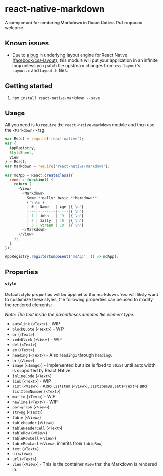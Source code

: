 # react-native-markdown

A component for rendering Markdown in React Native. Pull requests welcome.

## Known issues

- Due to [a bug](https://github.com/facebook/react-native/issues/824) in underlying layout engine for React Native ([facebook/css-layout](https://github.com/facebook/css-layout)), this module will put your application in an infinite loop unless you patch the upstream changes from `css-layout`'s' `Layout.c` and `Layout.h` files.

## Getting started

1. `npm install react-native-markdown --save`

## Usage

All you need is to `require` the `react-native-markdown` module and then use the
`<Markdown/>` tag.

```javascript
var React = require('react-native');
var {
  AppRegistry,
  StyleSheet,
  View
} = React;
var Markdown = require('react-native-markdown');

var mdApp = React.createClass({
  render: function() {
    return (
      <View>
        <Markdown>
          Some *really* basic **Markdown**.
          {'\n\n'}
          | # | Name   | Age |{'\n'}
          |---|--------|-----|{'\n'}
          | 1 | John   | 19  |{'\n'}
          | 2 | Sally  | 18  |{'\n'}
          | 3 | Stream | 20  |{'\n'}
        </Markdown>
      </View>
    );
  }
});

AppRegistry.registerComponent('mdApp', () => mdApp);
```

## Properties

#### `style`

Default style properties will be applied to the markdown. You will likely want to customize these styles, the following properties can be used to modify the rendered elements:

*Note: The text inside the parentheses denotes the element type.*

- `autolink` (`<Text>`) - WIP
- `blockQuote` (`<Text>`) - WIP
- `br` (`<Text>`)
- `codeBlock` (`<View>`) - WIP
- `del` (`<Text>`)
- `em` (`<Text>`)
- `heading` (`<Text>`) - Also `heading1` through `heading6`
- `hr` (`<View>`)
- `image` (`<Image>`) - Implemented but size is fixed to `50x50` until auto width is supported by React Native.
- `inlineCode` (`<Text>`)
- `link` (`<Text>`) - WIP
- `list` (`<View>`) - Also `listItem` (`<View>`), `listItemBullet` (`<Text>`) and `listItemNumber` (`<Text>`)
- `mailto` (`<Text>`) - WIP
- `newline` (`<Text>`) - WIP
- `paragraph` (`<View>`)
- `strong` (`<Text>`)
- `table` (`<View>`)
- `tableHeader` (`<View>`)
- `tableHeaderCell` (`<Text>`)
- `tableRow` (`<View>`)
- `tableRowCell` (`<View>`)
- `tableRowLast` (`<View>`, inherits from `tableRow`)
- `text` (`<Text>`)
- `u` (`<View>`)
- `url` (`<Text>`)
- `view` (`<View>`) - This is the container `View` that the Markdown is rendered in.
